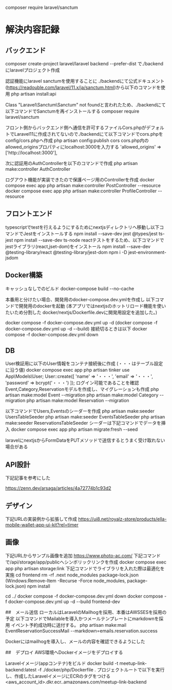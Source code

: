 composer require laravel/sanctum

# 解決内容記録

## バックエンド

composer create-project laravel/laravel backend --prefer-dist
で./backendにlaravelプロジェクト作成

認証機能にlaravel sanctumを使用することに
./backendにて公式ドキュメント(https://readouble.com/laravel/11.x/ja/sanctum.html)から以下のコマンドを使用
php artisan install:api

Class "Laravel\Sanctum\Sanctum" not foundと言われたため、./backendにて以下コマンドでSanctumを再インストールする
composer require laravel/sanctum

フロント側からバックエンド側へ通信を許可するファイルCors.phpがデフォルトでLaravel11に作成されてないので./backendにて以下コマンドでcors.phpをconfig/cors.phpへ作成
php artisan config:publish cors
cors.php内のallowed_originsプロパティにlocalhost:3000を入力する
'allowed_origins' => ['http://localhost:3000'],

次に認証用のAuthControllerを以下のコマンドで作成
php artisan make:controller AuthController

ログアウト機能が実装できたので保護ページ用のControllerを作成
docker compose exec app php artisan make:controller PostController --resource
docker compose exec app php artisan make:controller ProfileController --resource

## フロントエンド

typescriptでtestを行えるようにするためにnextjsディレクトリへ移動し以下コマンドでJestをインストールする
npm install --save-dev jest @types/jest ts-jest
npm install --save-dev ts-node
reactテストをするため、以下コマンドでjestライブラリ(react,jset-dom)をインストール
npm install --save-dev @testing-library/react @testing-library/jest-dom
npm i -D jest-environment-jsdom

## Docker構築

キャッシュなしでのビルド
docker-compose build --no-cache

本番用と分けたい場合、開発用のdocker-compose.dev.ymlを作成し
以下コマンドで開発用のdockerを起動
(本アプリではnextjsのホットリロード機能を使いたいため分割した
docker/nextjs/Dockerfile.devに開発用設定を追加した。)

docker compose -f docker-compose.dev.yml up -d
(docker compose -f docker-compose.dev.yml up -d --build)
接続切るときは以下
docker compose -f docker-compose.dev.yml down

## DB

User検証用に以下のUser情報をコンテナ接続後に作成
(・・・はテーブル設定に沿う値)
docker compose exec app php artisan tinker
use App\Models\User;
User::create([
'name' => '・・・',
'email' => '・・・',
'password' => bcrypt('・・・')
]);
ログイン可能であることを確認
Event,Category,Reservationモデルを作成し、マイグレーションも作成
php artisan make:model Event --migration
php artisan make:model Category --migration
php artisan make:model Reservation --migration

以下コマンドでUsers,Eventsのシーダーを作成
php artisan make:seeder UsersTableSeeder
php artisan make:seeder EventsTableSeeder
php artisan make:seeder ReservationsTableSeeder
シーダーは下記コマンドでデータを挿入
docker compose exec app php artisan migrate:fresh --seed

laravelにnextjsからFormDataをPUTメソッドで送信するとうまく受け取れない場合がある

## API設計

下記記事を参考にした

https://zenn.dev/arsaga/articles/4a72774b1c93d2

## デザイン
下記URLの実装例から拡張して作成
https://ui8.net/royalz-store/products/ella-mobile-wallet-app-ui-kit?rel=timer

## 画像
下記URLからサンプル画像を追加
https://www.photo-ac.com/
下記コマンドで/api/storage/app/publicへシンボリックリンクを作成
docker compose exec app php artisan storage:link
下記コマンドでライブラリを入れた際は最適化を実施
cd frontend
rm -rf .next node_modules package-lock.json
(Windows:Remove-Item -Recurse -Force node_modules, package-lock.json)
npm install

cd ../
docker compose -f docker-compose.dev.yml down
docker compose -f docker-compose.dev.yml up -d --build frontend-dev

##　メール送信
ローカルはLaravelのMailhogを採用、本番はAWSSESを採用の予定
以下コマンドでMailableを導入かつメールテンプレートにmarkdownを採用
イベント予約成功時に送付する。
php artisan make:mail EventReservationSuccessMail --markdown=emails.reservation.success

Dockerにはmailhogを導入し、メールの内容を確認できるようにした

##　デプロイ
AWS環境へDockerイメージをデプロイする

Laravelイメージ(appコンテナ)をビルド
docker build -t meetup-link-backend:latest -f ./docker/php/Dockerfile .
プロジェクトルートで以下を実行し、作成したLaravelイメージにECRのタグをつける
<aws_account_id>.dkr.ecr.<region>.amazonaws.com/meetup-link-backend